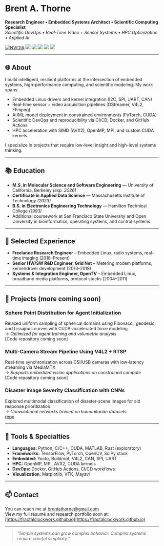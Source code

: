 # Brent A. Thorne

**Research Engineer • Embedded Systems Architect • Scientific Computing Specialist**  
_Scientific DevOps • Real-Time Video + Sensor Systems • HPC Optimization • Applied AI_

[![NVIDIA](https://img.shields.io/badge/Nvidia-GTX1080-blue)](https://www.nvidia.com/en-gb/geforce/graphics-cards/geforce-gtx-1080/specifications/)
![](https://img.shields.io/badge/CUDA-12.5)
![](https://img.shields.io/badge/Python-3.10-informational)
![](https://img.shields.io/badge/TF/PyTorch-dual)
![](https://img.shields.io/badge/C/C++-11/14/17/20/23-blue)
![](https://img.shields.io/badge/Linux-Kernel_Dev-informational)

---

## 🌐 About

I build intelligent, resilient platforms at the intersection of embedded systems, high-performance computing, and scientific modeling. My work spans:

- Embedded Linux drivers and kernel integration (I2C, SPI, UART, CAN)
- Real-time sensor + video acquisition pipelines (GStreamer, V4L2, FFmpeg)
- AI/ML model deployment in constrained environments (PyTorch, CUDA)
- Scientific DevOps and reproducibility via CI/CD, Docker, and GitHub Actions
- HPC acceleration with SIMD (AVX2), OpenMP, MPI, and custom CUDA kernels

I specialize in projects that require low-level insight and high-level systems thinking.

---

## 📚 Education

- **M.S. in Molecular Science and Software Engineering** — University of California, Berkeley _(exp. 2026)_
- **Certificate in Applied Data Science** — Massachusetts Institute of Technology _(2023)_
- **B.S. in Electronics Engineering Technology** — Hamilton Technical College _(1993)_
- Additional coursework at San Francisco State University and Open University in bioinformatics, operating systems, and control systems

---

## 💼 Selected Experience

- **Freelance Research Engineer** – Embedded Linux, radio systems, real-time imaging (2018–Present)
- **Senior HW/SW R&D Engineer, Grid Net** – Metering modem platforms, kernel/driver development (2013–2018)
- **Systems & Integration Engineer, OpenTV** – Embedded Linux, broadband media platforms, protocol stacks (2004–2011)

---

## 🧠 Projects (more coming soon)

### Sphere Point Distribution for Agent Initialization
Relaxed uniform sampling of spherical domains using Fibonacci, geodesic, and Lissajous curves with CUDA-accelerated force modeling  
→ _Optimized for agent training and volumetric analysis_  
[Code repository coming soon]

### Multi-Camera Stream Pipeline Using V4L2 + RTSP
Real-time synchronization across CSI/USB cameras with low-latency streaming via MediaMTX  
→ _Supports embedded vision applications on constrained compute_  
[Code repository coming soon]

### Disaster Image Severity Classification with CNNs  
Explored multimodal classification of disaster-scene images for aid response prioritization  
→ _Convolutional networks trained on humanitarian datasets_  
[repo](https://github.com/fractalclockwork)

---

## 🔧 Tools & Specialties

- **Languages:** Python, C/C++, CUDA, MATLAB, Rust (exploratory)
- **Frameworks:** TensorFlow, PyTorch, OpenCV, SciPy stack
- **Embedded:** Yocto, Buildroot, V4L2, CAN, SPI, UART
- **HPC:** OpenMP, MPI, AVX2, CUDA kernels
- **DevOps:** Docker, GitHub Actions, CI/CD workflows
- **Visualization:** Matplotlib, VTK, Mayavi

---

## 📫 Contact

You can reach me at [brentathorne@gmail.com](mailto:brentathorne@gmail.com)  
View my full résumé and research portfolio soon at: [https://fractalclockwork.github.io](https://fractalclockwork.github.io)

---

> _“Simple systems can grow complex behavior. Complex systems require careful simplicity.”_
